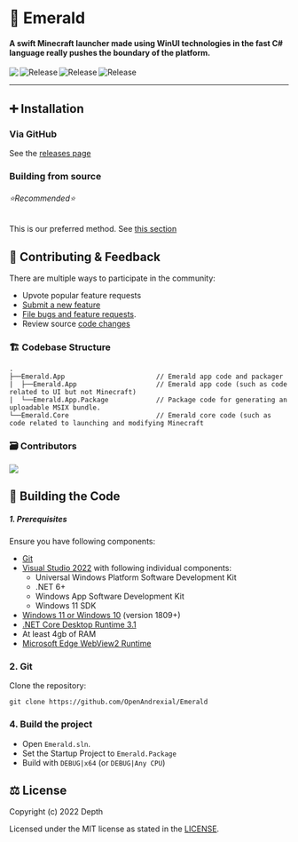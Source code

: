 # 💎 Emerald

#### A swift Minecraft launcher made using WinUI technologies in the fast C# language really pushes the boundary of the platform.

<p align="center">
  <a title="Azure Pipeline" target="_blank" href="https://github.com/OpenAndrexial/Emerald/commits">
    <img align="left" src="https://dev.azure.com/Andrexial/Emerald/_apis/build/status/OpenAndrexial.Emerald?branchName=main">
  </a>
  <a title="GitHub Releases" target="_blank" href="https://github.com/OpenAndrexial/Emerald/releases">
    <img align="left" src="https://img.shields.io/github/v/release/OpenAndrexial/Emerald?include_prereleases" alt="Release" />
  </a>
  <a title="GitHub Releases" target="_blank" href="https://github.com/OpenAndrexial/Emerald/releases">
    <img align="left" src="https://img.shields.io/github/downloads/SeaDevTeam/SDLauncher/total" alt="Release" />
  </a>
  <a title="GitHub Releases" target="_blank" href="https://github.com/OpenAndrexial/Emerald/releases">
    <img align="left" src="https://img.shields.io/github/repo-size/OpenAndrexial/Emerald?color=%23cc0000" alt="Release" />
  </a>
</p>

<br/>

---

## ➕ Installation

### Via GitHub

See the [releases page](https://github.com/OpenAndrexial/Emerald/releases)

### Building from source
###### ⭐Recommended⭐

This is our preferred method.
See [this section](#-building-the-code)

## 🦜 Contributing & Feedback

There are multiple ways to participate in the community:

- Upvote popular feature requests
- [Submit a new feature](https://github.com/DepthCDLS/Esmerelda/pulls)
- [File bugs and feature requests](https://github.com/OpenAndrexial/Emerald/issues/new/choose).
- Review source [code changes](https://github.com/OpenAndrexial/Emerald/commits)

### 🏗️ Codebase Structure

```
.
├──Emerald.App                       // Emerald app code and packager
|  ├──Emerald.App                    // Emerald app code (such as code related to UI but not Minecraft)
|  └──Emerald.App.Package            // Package code for generating an uploadable MSIX bundle.
└──Emerald.Core                      // Emerald core code (such as code related to launching and modifying Minecraft
```

### 🗃️ Contributors

<a href="https://github.com/OpenAndrexial/Emerald/graphs/contributors">
  <img src="https://contrib.rocks/image?repo=OpenAndrexial/Emerald" />
</a>

## 🔨 Building the Code

##### 1. Prerequisites

Ensure you have following components:

- [Git](https://git-scm.com/)
- [Visual Studio 2022](https://visualstudio.microsoft.com/vs/) with following individual components:
  - Universal Windows Platform Software Development Kit
  - .NET 6+
  - Windows App Software Development Kit
  - Windows 11 SDK
- [Windows 11 or Windows 10](https://www.microsoft.com/en-us/windows) (version 1809+)
- [.NET Core Desktop Runtime 3.1](https://dotnet.microsoft.com/en-us/download/dotnet/3.1)
- At least 4gb of RAM
- [Microsoft Edge WebView2 Runtime](https://developer.microsoft.com/en-us/microsoft-edge/webview2/)

### 2. Git

Clone the repository:

```git
git clone https://github.com/OpenAndrexial/Emerald
```

### 4. Build the project

- Open `Emerald.sln`.
- Set the Startup Project to `Emerald.Package`
- Build with `DEBUG|x64` (or `DEBUG|Any CPU`)

## ⚖️ License

Copyright (c) 2022 Depth

Licensed under the MIT license as stated in the [LICENSE](LICENSE.md).
